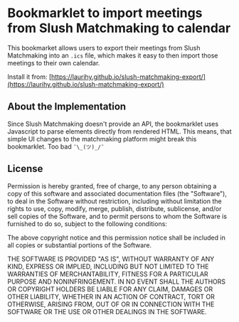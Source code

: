 # Bookmarklet to import meetings from Slush Matchmaking to calendar

This bookmarket allows users to export their meetings from Slush Matchmaking into an `.ics` file, which makes it easy to then import those meetings to their own calendar.

Install it from: [https://laurihy.github.io/slush-matchmaking-export/](https://laurihy.github.io/slush-matchmaking-export/)

## About the Implementation

Since Slush Matchmaking doesn't provide an API, the bookmarklet uses Javascript to parse elements directly from rendered HTML. This means, that simple UI changes to the matchmaking platform might break this bookmarklet. Too bad `¯\_(ツ)_/¯`


## License

Permission is hereby granted, free of charge, to any person obtaining a copy of this software and associated documentation files (the "Software"), to deal in the Software without restriction, including without limitation the rights to use, copy, modify, merge, publish, distribute, sublicense, and/or sell copies of the Software, and to permit persons to whom the Software is furnished to do so, subject to the following conditions:

The above copyright notice and this permission notice shall be included in all copies or substantial portions of the Software.

THE SOFTWARE IS PROVIDED "AS IS", WITHOUT WARRANTY OF ANY KIND, EXPRESS OR IMPLIED, INCLUDING BUT NOT LIMITED TO THE WARRANTIES OF MERCHANTABILITY, FITNESS FOR A PARTICULAR PURPOSE AND NONINFRINGEMENT. IN NO EVENT SHALL THE AUTHORS OR COPYRIGHT HOLDERS BE LIABLE FOR ANY CLAIM, DAMAGES OR OTHER LIABILITY, WHETHER IN AN ACTION OF CONTRACT, TORT OR OTHERWISE, ARISING FROM, OUT OF OR IN CONNECTION WITH THE SOFTWARE OR THE USE OR OTHER DEALINGS IN THE SOFTWARE.
